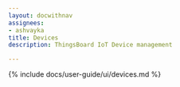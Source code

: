 ```yaml
---
layout: docwithnav
assignees:
- ashvayka
title: Devices
description: ThingsBoard IoT Device management

---
```


{% include docs/user-guide/ui/devices.md %}